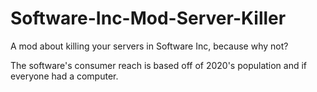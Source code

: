 # Software-Inc-Mod-Server-Killer
A mod about killing your servers in Software Inc, because why not?

The software's consumer reach is based off of 2020's population and if everyone had a computer.
